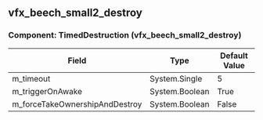 ## vfx_beech_small2_destroy

### Component: TimedDestruction (vfx_beech_small2_destroy)

|Field|Type|Default Value|
|-----|----|-------------|
|m_timeout|System.Single|5|
|m_triggerOnAwake|System.Boolean|True|
|m_forceTakeOwnershipAndDestroy|System.Boolean|False|

